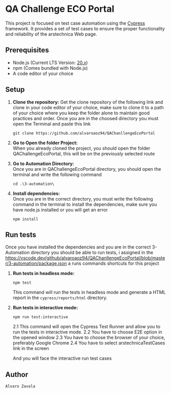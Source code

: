 # QA Challenge ECO Portal

This project is focused on test case automation using the [Cypress](https://www.cypress.io/) framework. It provides a set of test cases to ensure the proper functionality and reliability of the arstechnica Web page.

## Prerequisites

- Node.js (Current LTS Version: [20.x](https://nodejs.org/))
- npm (Comes bundled with Node.js)
- A code editor of your choice

## Setup

1. **Clone the repository:**
Get the clone repository of the following link and clone in your code editor of your choice, make sure to clone it to a path of your choice where you keep the folder alone to maintain good practices and order. Once you are in the choosed directory you must open the Terminal and paste this link
   ```
   git clone https://github.com/alvaroaoz94/QAChanllengeEcoPortal
   
    ```

2. **Go to Open the folder Project:**   
When you already cloned the project, you should open the folder QAChallengeEcoPortal, this will be on the previously selected route

3. **Go to Automation Directory:**   
Once you are in QAChallengeEcoPortal directory, you should open the terminal and write the following command
    ```
    cd .\3-automation\  
    ```

4. **Install dependencies:**   
Once you are in the correct directory, you must write the following command in the terminal to install the dependencies, make sure you have node.js installed or you will get an error
    ```
    npm install
    ```
   

## Run tests
Once you have installed the dependencies and you are in the correct 3-Automation directory you should be able to run tests, i assigned in the https://vscode.dev/github/alvaroaoz94/QAChanllengeEcoPortal/blob/master/3-automation/package.json a runs commands shortcuts for this project

1. **Run tests in headless mode:**
    ```
    npm test
    ```
    This command will run the tests in headless mode and generate a HTML report in the `cypress/reports/html` directory.


2. **Run tests in interactive mode:**
    ```
    npm run test:interactive
    ```
   2.1 This command will open the Cypress Test Runner and allow you to run the tests in interactive mode. 
   2.2 You have to choose E2E option in the opened window
   2.3 You have to choose the browser of your choice, preferably Google Chrome
   2.4 You have to select arstechnicaTestCases link in the screen

   And you will face the interactive run test cases

## Author
    Alvaro Zavala
